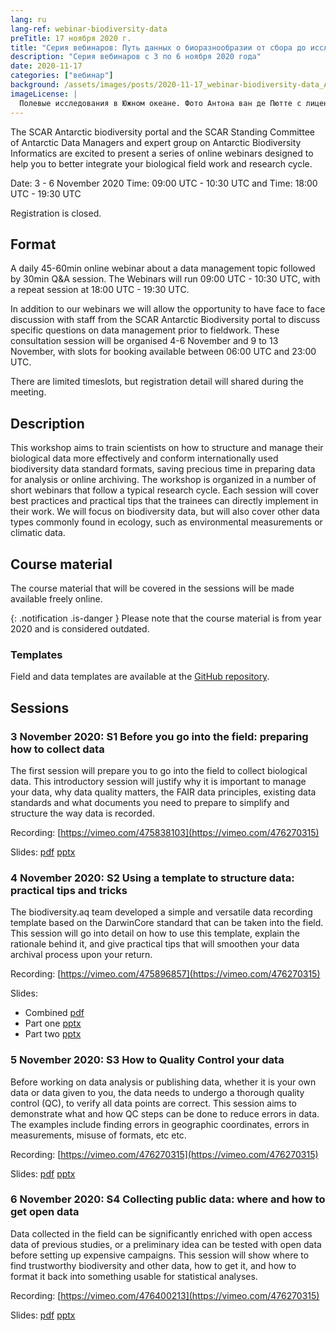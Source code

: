 ```yaml
---
lang: ru
lang-ref: webinar-biodiversity-data
preTitle: 17 ноября 2020 г.
title: "Серия вебинаров: Путь данных о биоразнообразии от сбора до исследования"
description: "Серия вебинаров с 3 по 6 ноября 2020 года"
date: 2020-11-17
categories: ["вебинар"]
background: /assets/images/posts/2020-11-17_webinar-biodiversity-data_AVdP_SCAR_0201_TvSxEb7.jpg
imageLicense: |
  Полевые исследования в Южном океане. Фото Антона ван де Пютте с лицензией [CC BY-NC 4.0](https://creativecommons.org/licenses/by-nc/4.0/)
---
```


The SCAR Antarctic biodiversity portal and the SCAR Standing Committee of Antarctic Data Managers and expert group on Antarctic Biodiversity Informatics are excited to present a series of online webinars designed to help you to better integrate your biological field work and research cycle.

Date: 3 - 6 November 2020
Time: 09:00 UTC - 10:30 UTC and Time: 18:00 UTC - 19:30 UTC

Registration is closed.

## Format

A daily 45-60min online webinar about a data management topic followed by 30min Q&A session. The Webinars will run 09:00 UTC - 10:30 UTC, with a repeat session at 18:00 UTC - 19:30 UTC.

In addition to our webinars we will allow the opportunity to have face to face discussion with staff from the SCAR Antarctic Biodiversity portal to discuss specific questions on data management prior to fieldwork. These consultation session will be organised 4-6 November and 9 to 13 November, with slots for booking available between 06:00 UTC and 23:00 UTC.

There are limited timeslots, but registration detail will shared during the meeting.

## Description

This workshop aims to train scientists on how to structure and manage their biological data more effectively and conform internationally used biodiversity data standard formats, saving precious time in preparing data for analysis or online archiving. The workshop is organized in a number of short webinars that follow a typical research cycle. Each session will cover best practices and practical tips that the trainees can directly implement in their work. We will focus on biodiversity data, but will also cover other data types commonly found in ecology, such as environmental measurements or climatic data.

## Course material

The course material that will be covered in the sessions will be made available freely online.

{: .notification .is-danger } 
Please note that the course material is from year 2020 and is considered outdated.

### Templates

Field and data templates are available at the [GitHub repository](https://github.com/biodiversity-aq/data-mgt-templates).


## Sessions

### 3 November 2020: S1 Before you go into the field: preparing how to collect data

The first session will prepare you to go into the field to collect biological data. This introductory session will justify why it is important to manage your data, why data quality matters, the FAIR data principles, existing data standards and what documents you need to prepare to simplify and structure the way data is recorded.

Recording: [https://vimeo.com/475838103](https://vimeo.com/476270315)

Slides: [pdf](https://nextcloud.bebif.be/s/psR5YXWHYyAdRBe) [pptx](https://nextcloud.bebif.be/s/p87Mbcfit5D6pdg)

### 4 November 2020: S2 Using a template to structure data: practical tips and tricks

The biodiversity.aq team developed a simple and versatile data recording template based on the DarwinCore standard that can be taken into the field. This session will go into detail on how to use this template, explain the rationale behind it, and give practical tips that will smoothen your data archival process upon your return.

Recording: [https://vimeo.com/475896857](https://vimeo.com/476270315)

Slides:

- Combined [pdf](https://nextcloud.bebif.be/s/9LadeECLpTD2N9e)
- Part one [pptx](https://nextcloud.bebif.be/s/x4TS7MFYTxDeeqg)
- Part two [pptx](https://nextcloud.bebif.be/s/8rqjRiMa7KR5Cib)

### 5 November 2020: S3 How to Quality Control your data

Before working on data analysis or publishing data, whether it is your own data or data given to you, the data needs to undergo a thorough quality control (QC), to verify all data points are correct. This session aims to demonstrate what and how QC steps can be done to reduce errors in data. The examples include finding errors in geographic coordinates, errors in measurements, misuse of formats, etc etc.


Recording: [https://vimeo.com/476270315](https://vimeo.com/476270315)

Slides: [pdf](https://nextcloud.bebif.be/s/Xfgc59Dz6MX76j5) [pptx](https://nextcloud.bebif.be/s/Gs4KC45djYoLmxb)

### 6 November 2020: S4 Collecting public data: where and how to get open data

Data collected in the field can be significantly enriched with open access data of previous studies, or a preliminary idea can be tested with open data before setting up expensive campaigns. This session will show where to find trustworthy biodiversity and other data, how to get it, and how to format it back into something usable for statistical analyses.


Recording: [https://vimeo.com/476400213](https://vimeo.com/476270315)

Slides: [pdf](https://nextcloud.bebif.be/s/FSDpT6aWC4NT8gZ) [pptx](https://nextcloud.bebif.be/s/Zgg7KAPwxH3pwbZ)
